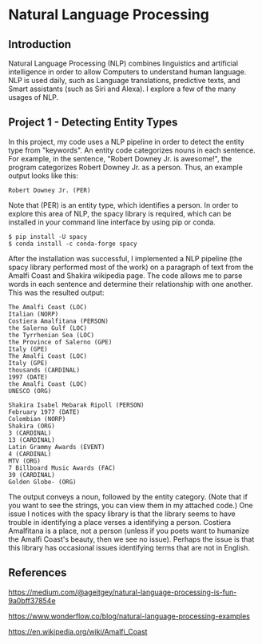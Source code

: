 # Natural Language Processing

## Introduction 

  Natural Language Processing (NLP) combines linguistics and artificial intelligence in order to allow Computers to understand human language. NLP is used daily, such as Language translations, predictive texts, and Smart assistants (such as Siri and Alexa). I explore a few of the many usages of NLP. 

## Project 1 - Detecting Entity Types

  In this project, my code uses a NLP pipeline in order to detect the entity type from "keywords". An entity code categorizes nouns in each sentence. For example, in the sentence, "Robert Downey Jr. is awesome!", the program categorizes Robert Downey Jr. as a person. Thus, an example output looks like this:

```
Robert Downey Jr. (PER)
```

Note that (PER) is an entity type, which identifies a person. In order to explore this area of NLP, the spacy library is required, which can be installed in your command line interface by using pip or conda. 

```
$ pip install -U spacy
$ conda install -c conda-forge spacy
```
After the installation was successful, I implemented a NLP pipeline (the spacy library performed most of the work) on a paragraph of text from the Amalfi Coast and Shakira wikipedia page. The code allows me to parse words in each sentence and determine their relationship with one another. This was the resulted output:

```
The Amalfi Coast (LOC)
Italian (NORP)
Costiera Amalfitana (PERSON)
the Salerno Gulf (LOC)
the Tyrrhenian Sea (LOC)
the Province of Salerno (GPE)
Italy (GPE)
The Amalfi Coast (LOC)
Italy (GPE)
thousands (CARDINAL)
1997 (DATE)
the Amalfi Coast (LOC)
UNESCO (ORG)

Shakira Isabel Mebarak Ripoll (PERSON)
February 1977 (DATE)
Colombian (NORP)
Shakira (ORG)
3 (CARDINAL)
13 (CARDINAL)
Latin Grammy Awards (EVENT)
4 (CARDINAL)
MTV (ORG)
7 Billboard Music Awards (FAC)
39 (CARDINAL)
Golden Globe- (ORG)
```
The output conveys a noun, followed by the entity category. (Note that if you want to see the strings, you can view them in my attached code.) One issue I notices with the spacy library is that the library seems to have trouble in identifying a place verses a identifying a person. Costiera Amalfitana is a place, not a person (unless if you poets want to humanize the Amalfi Coast's beauty, then we see no issue). Perhaps the issue is that this library has occasional issues identifying terms that are not in English. 

## References

https://medium.com/@ageitgey/natural-language-processing-is-fun-9a0bff37854e

https://www.wonderflow.co/blog/natural-language-processing-examples

https://en.wikipedia.org/wiki/Amalfi_Coast
